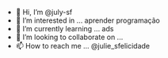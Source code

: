 - 👋 Hi, I’m @july-sf
- 👀 I’m interested in ... aprender programação
- 🌱 I’m currently learning ... ads
- 💞️ I’m looking to collaborate on ...
- 📫 How to reach me ... @julie_sfelicidade

<!---
july-sf/july-sf is a ✨ special ✨ repository because its `README.md` (this file) appears on your GitHub profile.
You can click the Preview link to take a look at your changes.
--->
